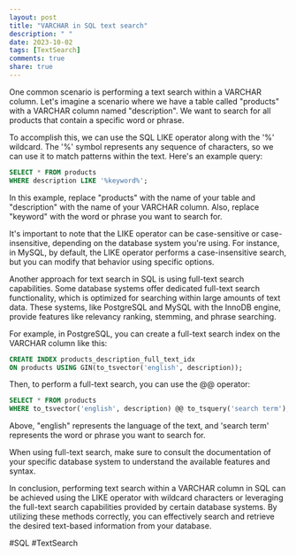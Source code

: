 ```yaml
---
layout: post
title: "VARCHAR in SQL text search"
description: " "
date: 2023-10-02
tags: [TextSearch]
comments: true
share: true
---
```


One common scenario is performing a text search within a VARCHAR column. Let's imagine a scenario where we have a table called "products" with a VARCHAR column named "description". We want to search for all products that contain a specific word or phrase.

To accomplish this, we can use the SQL LIKE operator along with the '%' wildcard. The '%' symbol represents any sequence of characters, so we can use it to match patterns within the text. Here's an example query:

```sql
SELECT * FROM products
WHERE description LIKE '%keyword%';
```
In this example, replace "products" with the name of your table and "description" with the name of your VARCHAR column. Also, replace "keyword" with the word or phrase you want to search for.

It's important to note that the LIKE operator can be case-sensitive or case-insensitive, depending on the database system you're using. For instance, in MySQL, by default, the LIKE operator performs a case-insensitive search, but you can modify that behavior using specific options.

Another approach for text search in SQL is using full-text search capabilities. Some database systems offer dedicated full-text search functionality, which is optimized for searching within large amounts of text data. These systems, like PostgreSQL and MySQL with the InnoDB engine, provide features like relevancy ranking, stemming, and phrase searching.

For example, in PostgreSQL, you can create a full-text search index on the VARCHAR column like this:

```sql
CREATE INDEX products_description_full_text_idx
ON products USING GIN(to_tsvector('english', description));
```

Then, to perform a full-text search, you can use the @@ operator:

```sql
SELECT * FROM products
WHERE to_tsvector('english', description) @@ to_tsquery('search term');
```

Above, "english" represents the language of the text, and 'search term' represents the word or phrase you want to search for.

When using full-text search, make sure to consult the documentation of your specific database system to understand the available features and syntax.

In conclusion, performing text search within a VARCHAR column in SQL can be achieved using the LIKE operator with wildcard characters or leveraging the full-text search capabilities provided by certain database systems. By utilizing these methods correctly, you can effectively search and retrieve the desired text-based information from your database.

#SQL #TextSearch